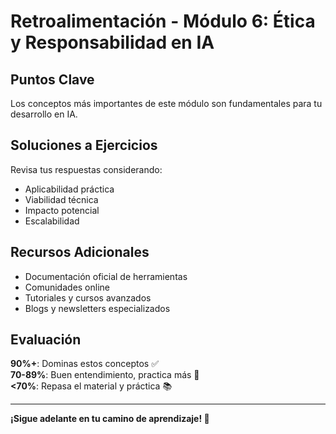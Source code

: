 # Retroalimentación - Módulo 6: Ética y Responsabilidad en IA

## Puntos Clave

Los conceptos más importantes de este módulo son fundamentales para tu desarrollo en IA.

## Soluciones a Ejercicios

Revisa tus respuestas considerando:
- Aplicabilidad práctica
- Viabilidad técnica
- Impacto potencial
- Escalabilidad

## Recursos Adicionales

- Documentación oficial de herramientas
- Comunidades online
- Tutoriales y cursos avanzados
- Blogs y newsletters especializados

## Evaluación

**90%+**: Dominas estos conceptos ✅  
**70-89%**: Buen entendimiento, practica más 💪  
**<70%**: Repasa el material y práctica 📚

---

**¡Sigue adelante en tu camino de aprendizaje! 🚀**
